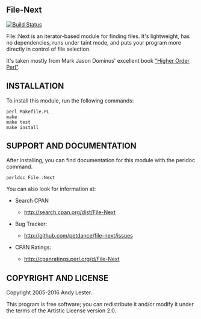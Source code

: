 File-Next
---------

[![Build Status](https://travis-ci.org/petdance/file-next.svg?branch=dev)](https://travis-ci.org/petdance/file-next)

File::Next is an iterator-based module for finding files.  It's
lightweight, has no dependencies, runs under taint mode, and puts your
program more directly in control of file selection.

It's taken mostly from Mark Jason Dominus' excellent book ["Higher Order Perl"](http://hop.perl.plover.com/).

INSTALLATION
------------

To install this module, run the following commands:

    perl Makefile.PL
    make
    make test
    make install


SUPPORT AND DOCUMENTATION
-------------------------

After installing, you can find documentation for this module with the perldoc command.

    perldoc File::Next

You can also look for information at:

* Search CPAN
    * http://search.cpan.org/dist/File-Next

* Bug Tracker:
    * http://github.com/petdance/file-next/issues

* CPAN Ratings:
    * http://cpanratings.perl.org/d/File-Next

COPYRIGHT AND LICENSE
---------------------

Copyright 2005-2016 Andy Lester.

This program is free software; you can redistribute it and/or modify
it under the terms of the Artistic License version 2.0.
